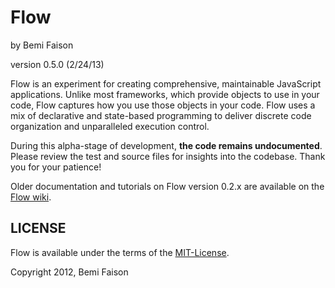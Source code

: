 # Flow
by Bemi Faison

version 0.5.0
(2/24/13)

Flow is an experiment for creating comprehensive, maintainable JavaScript applications. Unlike most frameworks, which provide objects to use in your code, Flow captures how you use those objects in your code. Flow uses a mix of declarative and state-based programming to deliver discrete code organization and unparalleled execution control.

During this alpha-stage of development, **the code remains undocumented**. Please review the test and source files for insights into the codebase. Thank you for your patience!

Older documentation and tutorials on Flow version 0.2.x are available on the [Flow wiki](http://github.com/bemson/Flow/wiki/).

## LICENSE

Flow is available under the terms of the [MIT-License](http://en.wikipedia.org/wiki/MIT_License#License_terms).

Copyright 2012, Bemi Faison